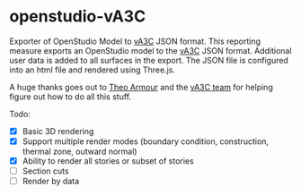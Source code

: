 # openstudio-vA3C

Exporter of OpenStudio Model to [vA3C](http://va3c.github.io/) JSON format.  This reporting measure exports an OpenStudio model to the [vA3C](http://va3c.github.io/) JSON format.  Additional user data is added to all surfaces in the export.  The JSON file is configured into an html file and rendered using Three.js.  

A huge thanks goes out to [Theo Armour](https://github.com/theo-armour) and the [vA3C team](http://va3c.github.io/) for helping figure out how to do all this stuff.

Todo:
- [x] Basic 3D rendering
- [x] Support multiple render modes (boundary condition, construction, thermal zone, outward normal)
- [x] Ability to render all stories or subset of stories
- [ ] Section cuts
- [ ] Render by data
